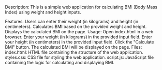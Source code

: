Description:
This is a simple web application for calculating BMI (Body Mass Index) using weight and height inputs.

Features:
Users can enter their weight (in kilograms) and height (in centimeters).
Calculates BMI based on the provided weight and height.
Displays the calculated BMI on the page.
Usage:
Open index.html in a web browser.
Enter your weight (in kilograms) in the provided input field.
Enter your height (in centimeters) in the provided input field.
Click the "Calculate BMI" button.
The calculated BMI will be displayed on the page.
Files:
index.html: HTML file containing the structure of the web application.
styles.css: CSS file for styling the web application.
script.js: JavaScript file containing the logic for calculating and displaying BMI.